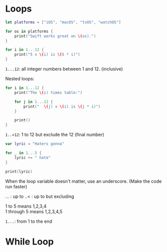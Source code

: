 # Loops
```Swift
let platforms = ["iOS", "macOS", "tvOS", "watchOS"]

for os in platforms {
    print("Swift works great on \(os).")
}
```
```Swift
for i in 1...12 {
    print("5 x \(i) is \(5 * i)")
}
```
`1...12`: all integer numbers between 1 and 12. (inclusive)


Nested loops:
```Swift
for i in 1...12 {
    print("The \(i) times table:")

    for j in 1...12 {
        print("  \(j) x \(i) is \(j * i)")
    }

    print()
}
```
`1..<12`: 1 to 12 but exclude the 12 (final number)

```Swift
var lyric = "Haters gonna"

for _ in 1...5 {
    lyric += " hate"
}

print(lyric)
```
When the loop variable doesn't matter, use an underscore. (Make the code run faster)

... : up to
..< : up to but excluding

1 to 5 means 1,2,3,4  
1 through 5 means 1,2,3,4,5

`1...`: from 1 to the end

# While Loop
